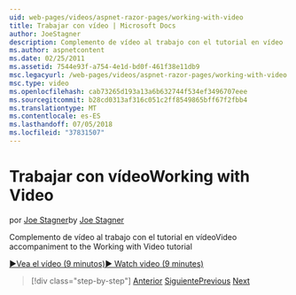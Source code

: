 ```yaml
---
uid: web-pages/videos/aspnet-razor-pages/working-with-video
title: Trabajar con vídeo | Microsoft Docs
author: JoeStagner
description: Complemento de vídeo al trabajo con el tutorial en vídeo
ms.author: aspnetcontent
ms.date: 02/25/2011
ms.assetid: 7544e93f-a754-4e1d-bd0f-461f38e11db9
msc.legacyurl: /web-pages/videos/aspnet-razor-pages/working-with-video
msc.type: video
ms.openlocfilehash: cab73265d193a13a6b632744f534ef3496707eee
ms.sourcegitcommit: b28cd0313af316c051c2ff8549865bff67f2fbb4
ms.translationtype: MT
ms.contentlocale: es-ES
ms.lasthandoff: 07/05/2018
ms.locfileid: "37831507"
---
```

<a name="working-with-video"></a><span data-ttu-id="0f7f7-103">Trabajar con vídeo</span><span class="sxs-lookup"><span data-stu-id="0f7f7-103">Working with Video</span></span>
====================
<span data-ttu-id="0f7f7-104">por [Joe Stagner](https://github.com/JoeStagner)</span><span class="sxs-lookup"><span data-stu-id="0f7f7-104">by [Joe Stagner](https://github.com/JoeStagner)</span></span>

<span data-ttu-id="0f7f7-105">Complemento de vídeo al trabajo con el tutorial en vídeo</span><span class="sxs-lookup"><span data-stu-id="0f7f7-105">Video accompaniment to the Working with Video tutorial</span></span>

[<span data-ttu-id="0f7f7-106">&#9654;Vea el vídeo (9 minutos)</span><span class="sxs-lookup"><span data-stu-id="0f7f7-106">&#9654; Watch video (9 minutes)</span></span>](https://channel9.msdn.com/Blogs/ASP-NET-Site-Videos/working-with-video)

> [!div class="step-by-step"]
> <span data-ttu-id="0f7f7-107">[Anterior](working-with-images.md)
> [Siguiente](adding-email-to-your-web-site.md)</span><span class="sxs-lookup"><span data-stu-id="0f7f7-107">[Previous](working-with-images.md)
[Next](adding-email-to-your-web-site.md)</span></span>
